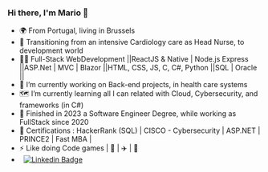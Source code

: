 ### Hi there, I'm Mario 👋

- 🌍 From Portugal, living in Brussels
- 🏥 Transitioning from an intensive Cardiology care as Head Nurse, to development world
- 🤸‍♂️ Full-Stack WebDevelopment ||ReactJS & Native | Node.js Express ||ASP.Net | MVC | Blazor ||HTML, CSS, JS, C, C#, Python ||SQL | Oracle ||
- 🧭 I’m currently working on Back-end projects, in health care systems
- 🗺️ I’m currently learning all I can related with Cloud, Cybersecurity, and frameworks (in C#)
- 🥂 Finished in 2023 a Software Engineer Degree, while working as FullStack since 2020
- 📜 Certifications : HackerRank (SQL) | CISCO - Cybersecurity | ASP.NET | PRINCE2 | Fast MBA |
- ⚡ Like doing Code games | 🎹 | ✈️ | 🏃
- &nbsp; [![Linkedin Badge](https://img.shields.io/badge/-MarioCarvalho-blue?style=flat&logo=Linkedin&logoColor=white)](https://www.linkedin.com/in/mario-carvalho/)
<!--
**MP-C/mp-c** is a ✨ _special_ ✨ repository because its `README.md` (this file) appears on your GitHub profile.

Here are some ideas to get you started:

- 🔭 I’m currently working on ...
- 🌱 I’m currently learning ...
- 👯 I’m looking to collaborate on ...
- 🤔 I’m looking for help with ...
- 💬 Ask me about ...
- 📫 How to reach me: ...
- 😄 Pronouns: ...
- ⚡ Fun fact: ...
-->
